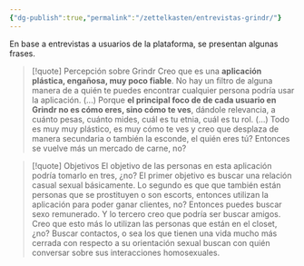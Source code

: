 ```yaml
---
{"dg-publish":true,"permalink":"/zettelkasten/entrevistas-grindr/"}
---
```


En base a entrevistas a usuarios de la plataforma, se presentan algunas frases.

>[!quote] Percepción sobre Grindr 
>Creo que es una **aplicación plástica, engañosa, muy poco fiable**. No hay un filtro de alguna manera de a quién te puedes encontrar cualquier persona podría usar la aplicación. (...) Porque **el principal foco de de cada usuario en Grindr no es cómo eres, sino cómo te ves**, dándole relevancia, a cuánto pesas, cuánto mides, cuál es tu etnia, cuál es tu rol. (...) Todo es muy muy plástico, es muy cómo te ves y creo que desplaza de manera secundaria o también la esconde, el quién eres tú? Entonces se vuelve más un mercado de carne, no?

>[!quote] Objetivos
>El objetivo de las personas en esta aplicación podría tomarlo en tres, ¿no? El primer objetivo es buscar una relación casual sexual básicamente. Lo segundo es que que también están personas que se prostituyen o son escorts, entonces utilizan la aplicación para poder ganar clientes, no? Entonces puedes buscar sexo remunerado. Y lo tercero creo que podría ser buscar amigos. Creo que esto más lo utilizan las personas que están en el closet, ¿no? Buscar contactos, o sea los que tienen una vida mucho más cerrada con respecto a su orientación sexual buscan con quién conversar sobre sus interacciones homosexuales.
